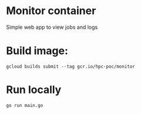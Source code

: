 # Monitor container
Simple web app to view jobs and logs 

# Build image:
```
gcloud builds submit --tag gcr.io/hpc-poc/monitor
```

# Run locally
```
go run main.go
```
